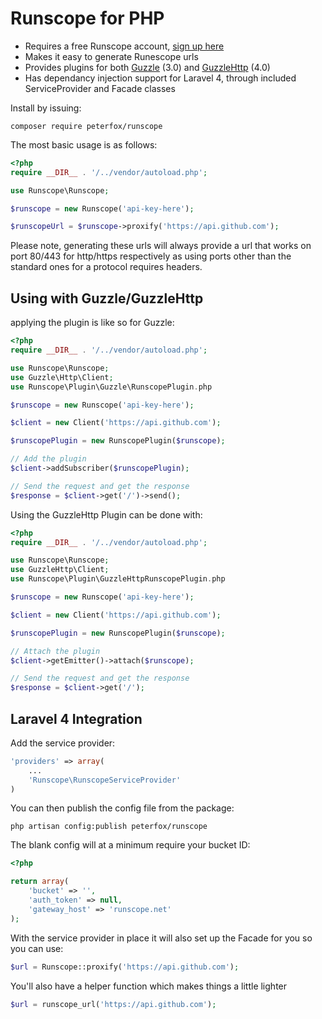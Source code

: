 Runscope for PHP
================

- Requires a free Runscope account, [sign up here](https://www.runscope.com/signup)
- Makes it easy to generate Runescope urls
- Provides plugins for both [Guzzle](http://guzzlephp.org) (3.0) and [GuzzleHttp](http://guzzlephp.org) (4.0)
- Has dependancy injection support for Laravel 4, through included ServiceProvider and Facade classes

Install by issuing:

```cli
composer require peterfox/runscope
```

The most basic usage is as follows:

```php
<?php
require __DIR__ . '/../vendor/autoload.php';

use Runscope\Runscope;

$runscope = new Runscope('api-key-here');

$runscopeUrl = $runscope->proxify('https://api.github.com');
```

Please note, generating these urls will always provide a url that works on port 80/443 for http/https respectively as using ports other than the standard ones for a protocol requires headers.

Using with Guzzle/GuzzleHttp
----------------------------

applying the plugin is like so for Guzzle:

```php
<?php
require __DIR__ . '/../vendor/autoload.php';

use Runscope\Runscope;
use Guzzle\Http\Client;
use Runscope\Plugin\Guzzle\RunscopePlugin.php

$runscope = new Runscope('api-key-here');

$client = new Client('https://api.github.com');

$runscopePlugin = new RunscopePlugin($runscope);

// Add the plugin
$client->addSubscriber($runscopePlugin);

// Send the request and get the response
$response = $client->get('/')->send();
```

Using the GuzzleHttp Plugin can be done with:

```php
<?php
require __DIR__ . '/../vendor/autoload.php';

use Runscope\Runscope;
use GuzzleHttp\Client;
use Runscope\Plugin\GuzzleHttpRunscopePlugin.php

$runscope = new Runscope('api-key-here');

$client = new Client('https://api.github.com');

$runscopePlugin = new RunscopePlugin($runscope);

// Attach the plugin
$client->getEmitter()->attach($runscope);

// Send the request and get the response
$response = $client->get('/');
```

Laravel 4 Integration
---------------------

Add the service provider:

```php
'providers' => array(
    ...
    'Runscope\RunscopeServiceProvider'
)
```

You can then publish the config file from the package:

```cli
php artisan config:publish peterfox/runscope
```

The blank config will at a minimum require your bucket ID:

```php
<?php

return array(
    'bucket' => '',
    'auth_token' => null,
    'gateway_host' => 'runscope.net'
);

```


With the service provider in place it will also set up the Facade for you so you can use:

```php
$url = Runscope::proxify('https://api.github.com');
```

You'll also have a helper function which makes things a little lighter

```php
$url = runscope_url('https://api.github.com');
```
